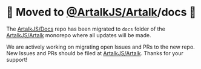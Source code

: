 # 🚨 Moved to [@ArtalkJS/Artalk](https://github.com/ArtalkJS/Artalk/tree/master/docs)/docs 🚨

The [ArtalkJS/Docs](https://github.com/ArtalkJS/Docs) repo has been migrated to `docs` folder of the [ArtalkJS/Artalk](https://github.com/ArtalkJS/Artalk) monorepo where all updates will be made.

We are actively working on migrating open Issues and PRs to the new repo. New Issues and PRs should be filed at [ArtalkJS/Artalk](https://github.com/ArtalkJS/Artalk). Thanks for your support!
